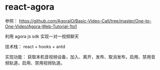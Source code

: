 # react-agora

参照： https://github.com/AgoraIO/Basic-Video-Call/tree/master/One-to-One-Video/Agora-Web-Tutorial-1to1

利用 agora js sdk 实现一对一视频聊天

技术栈： react + hooks + antd

实现功能： 获取本机音视频设备，加入、离开，发布、取消发布，启用、禁用音频轨道，启用、禁用视频轨道。
